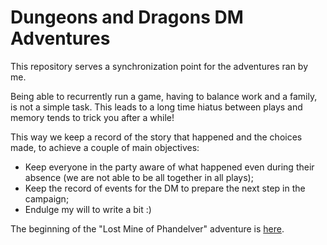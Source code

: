 # Dungeons and Dragons DM Adventures
This repository serves a synchronization point for the adventures ran by me.

Being able to recurrently run a game, having to balance work and a family, is not a simple task. This leads to a long time hiatus between plays and memory tends to trick you after a while!

This way we keep a record of the story that happened and the choices made, to achieve a couple of main objectives:
* Keep everyone in the party aware of what happened even during their absence (we are not able to be all together in all plays);
* Keep the record of events for the DM to prepare the next step in the campaign;
* Endulge my will to write a bit :)

The beginning of the "Lost Mine of Phandelver" adventure is [here](dnd-lmop-intro.md).
